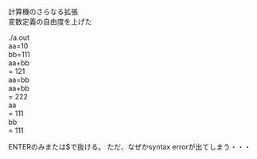 計算機のさらなる拡張  
変数定義の自由度を上げた  
  
./a.out  
aa=10  
bb=111  
aa+bb  
= 121  
aa=bb  
aa+bb  
= 222  
aa  
= 111  
bb  
= 111  

ENTERのみまたは$で抜ける。
ただ、なぜかsyntax errorが出てしまう・・・
